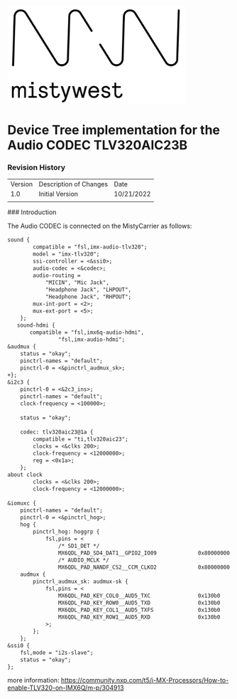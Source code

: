 <img src="img/2018_MistyWest_LogoCombo_FINAL_RGB.png" alt="MistyWest" width="400"/>

# Device Tree implementation for the Audio CODEC TLV320AIC23B
### Revision History

<table>
  <tr>
   <td>Version
   </td>
   <td>Description of Changes
   </td>
   <td>Date
   </td>
  </tr>
  <tr>
   <td>
	   1.0
   </td>
   <td>
	   Initial Version
   </td>
   <td>
	   10/21/2022
   </td>
  </tr>
  <tr>
   <td>
   </td>
   <td>
   </td>
   <td>
   </td>
  </tr>
</table>
### Introduction

The Audio CODEC is connected on the MistyCarrier as follows:

```
sound {
        compatible = "fsl,imx-audio-tlv320";
        model = "imx-tlv320";
        ssi-controller = <&ssi0>;
        audio-codec = <&codec>;
        audio-routing =
            "MICIN", "Mic Jack",
            "Headphone Jack", "LHPOUT",
            "Headphone Jack", "RHPOUT";
        mux-int-port = <2>;
        mux-ext-port = <5>;
    };
   sound-hdmi {
       compatible = "fsl,imx6q-audio-hdmi",
                "fsl,imx-audio-hdmi";
&audmux {
    status = "okay";
    pinctrl-names = "default";
    pinctrl-0 = <&pinctrl_audmux_sk>;
+};
&i2c3 {
    pinctrl-0 = <&2c3_ins>;
    pinctrl-names = "default";
    clock-frequency = <100000>;

    status = "okay";
    
    codec: tlv320aic23@1a {
        compatible = "ti,tlv320aic23";
        clocks = <&clks 200>;
        clock-frequency = <12000000>;
        reg = <0x1a>;
    };
about clock
        clocks = <&clks 200>;
        clock-frequency = <12000000>;
        
&iomuxc {
    pinctrl-names = "default";
    pinctrl-0 = <&pinctrl_hog>;
    hog {
        pinctrl_hog: hoggrp {
            fsl,pins = <
                /* SD1_DET */
                MX6QDL_PAD_SD4_DAT1__GPIO2_IO09             0x80000000
                /* AUDIO_MCLK */
                MX6QDL_PAD_NANDF_CS2__CCM_CLKO2             0x80000000             
    audmux {
        pinctrl_audmux_sk: audmux-sk {
            fsl,pins = <
                MX6QDL_PAD_KEY_COL0__AUD5_TXC               0x130b0
                MX6QDL_PAD_KEY_ROW0__AUD5_TXD               0x130b0
                MX6QDL_PAD_KEY_COL1__AUD5_TXFS              0x130b0
                MX6QDL_PAD_KEY_ROW1__AUD5_RXD               0x130b0
            >;
        };
    };
&ssi0 {
    fsl,mode = "i2s-slave";
    status = "okay";
};
```
more information: https://community.nxp.com/t5/i-MX-Processors/How-to-enable-TLV320-on-IMX6Q/m-p/304913